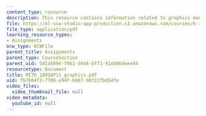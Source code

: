 ```yaml
---
content_type: resource
description: This resource contains information related to graphics module reference.
file: https://ol-ocw-studio-app-production.s3.amazonaws.com/courses/6-189-a-gentle-introduction-to-programming-using-python-january-iap-2011/fb7b64f27708e94f606798f22fbd54fe_MIT6_189IAP11_graphics.pdf
file_type: application/pdf
learning_resource_types:
- Assignments
ocw_type: OCWFile
parent_title: Assignments
parent_type: CourseSection
parent_uid: 5d1a5094-f9b1-d4d4-bff1-91eb06deeed4
resourcetype: Document
title: MIT6_189IAP11_graphics.pdf
uid: fb7b64f2-7708-e94f-6067-98f22fbd54fe
video_files:
  video_thumbnail_file: null
video_metadata:
  youtube_id: null
---
```

